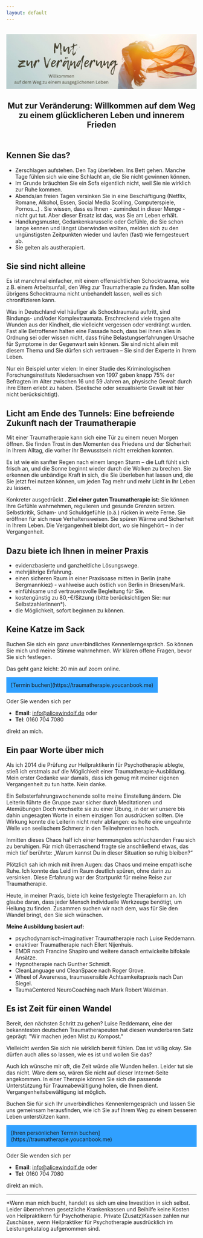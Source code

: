 ```yaml
---
layout: default
---
```

<br/>
<img src="/assets/images/Landingpage Traumatherapie3.jpeg" alt="" style="max-width:100%"/>

<header>
	<h2>Mut zur Veränderung: Willkommen auf dem Weg zu einem glücklicheren Leben und innerem Frieden</h2>
	</header>

## Kennen Sie das?
- Zerschlagen aufstehen. Den Tag überleben. Ins Bett gehen. Manche Tage fühlen sich wie eine Schlacht an, die Sie nicht gewinnen können. 
- Im Grunde bräuchten Sie ein Sofa eigentlich nicht, weil Sie nie wirklich zur Ruhe kommen. 
- Abends/an freien Tagen versinken Sie in eine Beschäftigung (Netflix, Romane, Alkohol, Essen, Social Media Scolling, Computerspiele, Pornos…) . Sie wissen, dass es Ihnen - zumindest in dieser Menge - nicht gut tut. Aber dieser Ersatz ist das, was Sie am Leben erhält.
- Handlungsmuster, Gedankenkarusselle oder Gefühle, die Sie schon lange kennen und längst überwinden wollten, melden sich zu den ungünstigsten Zeitpunkten wieder und laufen (fast) wie ferngesteuert ab.
- Sie gelten als austherapiert.

## Sie sind nicht alleine
Es ist manchmal einfacher, mit einem offensichtlichen Schocktrauma, wie z.B. einem Arbeitsunfall, den Weg zur Traumatherapie zu finden. Man sollte übrigens Schocktrauma nicht unbehandelt lassen, weil es sich chronifizieren kann.   

Was in Deutschland viel häufiger als Schocktraumata auftritt, sind Bindungs- und/oder Komplextraumata. Erschreckend viele tragen alte Wunden aus der Kindheit, die vielleicht vergessen oder verdrängt wurden. Fast alle Betroffenen halten eine Fassade hoch, dass bei ihnen alles in Ordnung sei oder wissen nicht, dass frühe Belastungserfahrungen Ursache für Symptome in der Gegenwart sein können. Sie sind nicht allein mit diesem Thema und Sie dürfen sich vertrauen – Sie sind der Experte in Ihrem Leben. 

Nur ein Beispiel unter vielen: In einer Studie des Kriminologischen Forschungsinstituts Niedersachsen von 1997 gaben knapp 75% der Befragten im Alter zwischen 16 und 59 Jahren an, physische Gewalt durch ihre Eltern erlebt zu haben. (Seelische oder sexualisierte Gewalt ist hier nicht berücksichtigt). 

## Licht am Ende des Tunnels: Eine befreiende Zukunft nach der Traumatherapie
Mit einer Traumatherapie kann sich eine Tür zu einem neuen Morgen öffnen. Sie finden Trost in den Momenten des Friedens und der Sicherheit in Ihrem Alltag, die vorher Ihr Bewusstsein nicht erreichen konnten. 

Es ist wie ein sanfter Regen nach einem langen Sturm – die Luft fühlt sich frisch an, und die Sonne beginnt wieder durch die Wolken zu brechen. Sie erkennen die unbändige Kraft in sich, die Sie überleben hat lassen und, die Sie jetzt frei nutzen können, um jeden Tag mehr und mehr Licht in Ihr Leben zu lassen. 

Konkreter ausgedrückt . **Ziel einer guten Traumatherapie ist:** Sie können Ihre Gefühle wahrnehmen, regulieren und gesunde Grenzen setzen. Selbstkritik, Scham- und Schuldgefühle  (o.ä.) rücken in weite Ferne. Sie eröffnen für sich neue Verhaltensweisen. Sie spüren Wärme und Sicherheit in Ihrem Leben. Die Vergangenheit bleibt dort, wo sie hingehört – in der Vergangenheit.

## Dazu biete ich Ihnen in meiner Praxis 
- evidenzbasierte und ganzheitliche Lösungswege.
- mehrjährige Erfahrung. 
- einen sicheren Raum in einer Praxisoase mitten in Berlin (nahe Bergmannkiez) - wahlweise auch östlich von Berlin in Briesen/Mark.
- einfühlsame und vertrauensvolle Begleitung für Sie. 
- kostengünstig zu 80,-€/Sitzung (bitte berücksichtigen Sie: nur SelbstzahlerInnen*).
- die Möglichkeit, sofort beginnen zu können.

## Keine Katze im Sack
Buchen Sie sich ein ganz unverbindliches Kennenlerngespräch. So können Sie mich und meine Stimme wahrnehmen. Wir klären offene Fragen, bevor Sie sich festlegen. 

Das geht ganz leicht: 20 min auf zoom online. 

<span style='display:inline-block;padding:12px;background:#30A0ff'>
[Termin buchen](https://traumatherapie.youcanbook.me)
</span>

Oder Sie wenden sich per 
- **Email**: info@alicewindolf.de oder
- **Tel**: 0160 704 7080

direkt an mich.

## Ein paar Worte über mich
Als ich 2014 die Prüfung zur Heilpraktikerin für Psychotherapie ablegte, stieß ich erstmals auf die Möglichkeit einer Traumatherapie-Ausbildung. Mein erster Gedanke war damals, dass ich genug mit meiner eigenen Vergangenheit zu tun hatte. Nein danke.

Ein Selbsterfahrungswochenende sollte meine Einstellung ändern. Die Leiterin führte die Gruppe zwar sicher durch Meditationen und Atemübungen Doch wechselte sie zu einer Übung, in der wir unsere bis dahin ungesagten Worte in einem einzigen Ton ausdrücken sollten. Die Wirkung konnte die Leiterin nicht mehr abfangen: es holte eine ungeahnte Welle von seelischem Schmerz in den Teilnehmerinnen hoch.

Inmitten dieses Chaos half ich einer hemmungslos schluchzenden Frau sich zu beruhigen. Für mich überraschend fragte sie anschließend etwas, das mich tief berührte: „Warum kannst Du in dieser Situation so ruhig bleiben?“ 

Plötzlich sah ich mich mit ihren Augen: das Chaos und meine empathische Ruhe. Ich konnte das Leid im Raum deutlich spüren, ohne darin zu versinken. Diese Erfahrung war der Startpunkt für meine Reise  zur Traumatherapie.

Heute, in meiner Praxis, biete ich keine festgelegte Therapieform an. Ich glaube daran, dass jeder Mensch individuelle Werkzeuge benötigt, um Heilung zu finden. Zusammen suchen wir nach dem, was für Sie den Wandel bringt, den Sie sich wünschen. 

**Meine Ausbildung basiert auf:** 
- psychodynamisch-imaginativer Traumatherapie nach Luise Reddemann.
- enaktiver Traumatherapie nach Ellert Nijenhuis.
- EMDR nach Francine Shapiro und weitere danach entwickelte bifokale Ansätze.
- Hypnotherapie nach Gunther Schmidt.
- CleanLanguage und CleanSpace nach Roger Grove.
- Wheel of Awareness, traumasensible Achtsamkeitspraxis nach Dan Siegel.
- TaumaCentered NeuroCoaching nach Mark Robert Waldman.

## Es ist Zeit für einen Wandel
Bereit, den nächsten Schritt zu gehen? Luise Reddemann, eine der bekanntesten deutschen Traumatherapeuten hat diesen wunderbaren Satz geprägt: "Wir machen jeden Mist zu Kompost." 

Vielleicht werden Sie sich nie wirklich bereit fühlen. Das ist völlig okay. Sie dürfen auch alles so lassen, wie es ist und wollen Sie das?

Auch ich wünsche mir oft, die Zeit würde alle Wunden heilen. Leider tut sie das nicht. Wäre dem so, wären Sie nicht auf dieser Internet-Seite angekommen. In einer Therapie können Sie sich die passende Unterstützung für Traumabewältigung holen, die Ihnen dient. Vergangenheitsbewältigung ist möglich.  

Buchen Sie für sich Ihr unverbindliches Kennenlerngespräch und lassen Sie uns gemeinsam herausfinden, wie ich Sie auf Ihrem Weg zu einem besseren Leben unterstützen kann.
  
<span style='display:inline-block;padding:12px;background:#30A0ff'>
[Ihren persönlichen Termin buchen](https://traumatherapie.youcanbook.me)
</span>

Oder Sie wenden sich per 
- **Email**: info@alicewindolf.de oder
- **Tel**: 0160 704 7080

direkt an mich.


----
*Wenn man mich bucht, handelt es sich um eine Investition in sich selbst. Leider übernehmen gesetzliche Krankenkassen und Beihilfe keine Kosten von Heilpraktikern für Psychotherapie. Private (Zusatz)Kassen zahlen nur Zuschüsse, wenn Heilpraktiker für Psychotherapie ausdrücklich im Leistungekatalog aufgenommen sind. 

